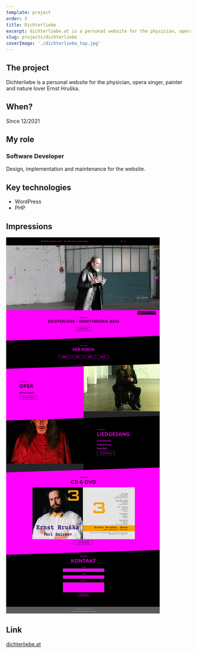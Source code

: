 ```yaml
---
template: project
order: 5
title: Dichterliebe
excerpt: dichterliebe.at is a personal website for the physician, opera singer, painter and nature lover Ernst Hruška.
slug: projects/dichterliebe
coverImage: './dichterliebe_top.jpg'
---
```

## The project

Dichterliebe is a personal website for the physician, opera singer, painter and nature lover Ernst Hruška.

## When?

Since 12/2021

## My role

### Software Developer

Design, implementation and maintenance for the website.

## Key technologies

* WordPress
* PHP

## Impressions

![dichterliebe.at website screenshot](dichterliebe_page.jpg "dichterliebe.at website screenshot")

## Link

<a target="_blank" href="http://dichterliebe.at">dichterliebe.at</a>